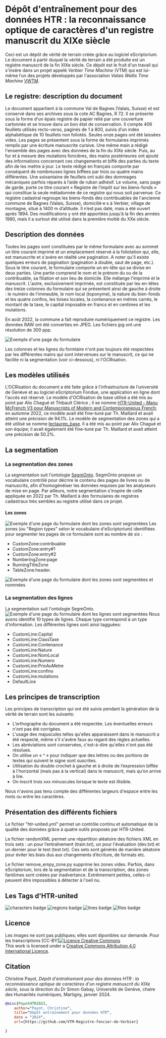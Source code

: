 # Dépôt d'entraînement pour des données HTR : la reconnaissance optique de caractères d'un registre manuscrit du XIXe siècle
Ceci est un dépôt de vérité de terrain créée grâce au logiciel eScriptorium. Le document à partir duquel la vérité de terrain a été produite est un registre manuscrit de la fin XIXe siècle. Ce dépôt est le fruit d'un travail qui s'insère dans un projet appelé _Verbier Time Machine_ (VTM) qui est lui-même l’un des projets développés par l'association _Valais Wallis Time Machine_ [VWTM](https://www.timemachinevs.ch/).


## Le registre: description du document
Le document appartient à la commune Val de Bagnes (Valais, Suisse) et est conservé dans ses archives sous la cote AC Bagnes, R 72. Il se présente sous la forme d'un épais registre de papier relié par une couverture cartonnée et se trouve dans un bon état de conservation. Il compte 406 feuillets utilisés recto-verso, paginés de 1 à 800, suivis d’un index alphabétique de 10 feuillets non foliotés. Seules onze pages ont été laissées vides. Les pages se présentent sous la forme de formulaires imprimés remplis par une écriture manuscrite cursive. Une même main a rédigé l'ensemble des pages avec des données de la fin du XIXe siècle. Puis, au fur et à mesure des mutations foncières, des mains postérieures ont ajouté des informations concernant ces changements et biffé des parties du texte afin de les mettre à jour. Le texte rédigé en français comporte par conséquent de nombreuses lignes biffées par trois ou quatre mains différentes. Une soixantaine de feuillets ont subi des dommages mécaniques parfois réparés à l’aide de ruban adhésif. Le volume, sans page de garde, porte ce titre courant « Registre de l’impôt sur les biens-fonds » qui constitue la seule métadonnée de ce registre qui nous soit parvenue.
Ce registre cadastral regroupe les biens-fonds des contribuables de l'ancienne commune de Bagnes (Valais, Suisse), domicilié·e·s à Verbier, village de montagne, situé à 1400 m d’altitude. Il n’est pas daté, mais a été ouvert après 1894. Des modifications y ont été apportées jusqu’à la fin des années 1980, mais il a surtout été utilisé dans la première moitié du XXe siècle.

## Description des données

Toutes les pages sont constituées par le même formulaire avec au sommet un titre courant imprimé et un emplacement réservé à la foliotation qui, elle, est manuscrite et s'avère en réalité une pagination. A noter qu'il existe quelques erreurs de pagination (pagination à double, saut de page, etc.). Sous le titre courant, le formulaire comporte un en-tête qui se divise en deux parties. Une partie comprend le nom et le prénom du ou de la contribuable, sa filiation et son lieu de domicile. Elle mélange l'imprimé et le manuscrit. L'autre, exclusivement imprimée, est constituée par les en-têtes des treize colonnes du formulaire qui se présentent ainsi de gauche à droite : le numéro de l’immeuble, le nom local (toponyme), la nature du bien-fonds et les quatre confins, les toises  locales, la contenance en mètres carrés, le montant de la taxe, le capital imposable en francs et en centimes et les mutations.

En août 2022, la commune a fait reproduire numériquement ce registre. Les données RAW ont été converties en JPEG. Les fichiers jpg ont une résolution de 300 ppp.

![Exemple d'une page du formulaire](images/ACBagnesR72_0043.jpg)

Les colonnes et les lignes du formlaire n'ont pas toujours été respectées par les différentes mains qui sont intervenues sur le manuscrit, ce qui ne facilite ni la segmentation (voir ci-dessous), ni l'OCRisation.


## Les modèles utilisés
L’OCRisation du document a été faite grâce à l’infrastructure de l’université de Genève et au logiciel eScriptorium Fondue, une application en ligne dont l'accès est réservé.
Le modèle d'OCRisation de base utilisé a été mis au point par Alix Chagué et Thibault Clérice ; il se nomme [HTR-United - Manu McFrench V3 pour Manuscripts of Modern and Contemporaneous French](https://zenodo.org/records/10874058); en automne 2022, ce modèle avait été fine-tuné par Th. Maillard et avait atteint une précision de 94.1%.
Le modèle de segmentation des zones qui a été utilisé se nomme [lectaurep_base](https://github.com/HTR-United/lectaurep-repertoires/). Il a été mis au point par Alix Chagué et son équipe; il avait également été fine-tuné par Th. Maillard et avait atteint une précision de 50.2%.

## La segmentation
### La segmentation des zones
La segmentation suit l'ontologie [SegmOnto](https://segmonto.github.io/).
SegmOnto propose un vocabulaire contrôlé pour décrire le contenu des pages de livres ou de manuscrits, afin d'homogénéiser les données requises par les analyseurs de mise en page. 
Par ailleurs, notre segmentation s'inspire de celle appliquée en 2022 par Th. Maillard à des formulaires de registres cadastraux très sembles au registre utilisé dans ce projet.

#### Les zones
![Exemple d'une page du formulaire dont les zones sont segmentées](images/ACBagnesR72_0035_SegmentationZones.jpg)
Les zones (ou "Region types" selon le vocabulaire d'eScriptorium) identifiées pour segmenter les pages de ce formulaire sont au nombre de six :
- CustomZone:contribuable
- CustomZone:entry\#1
- CustomZone:entry\#2
- NumberingZone:page
- RunningTitleZone
- TableZone:header.


![Exemple d'une page du formulaire dont les zones sont segmentées et nommées](images/Segmentation_Zones_Noms2.jpg)

### La segmentation des lignes
La segmentation suit l'ontologie SegmOnto. 
![Exemple d'une page du formulaire dont les lignes sont segmentées](images/ACBagnesR72_0035_SegmentationLignes.jpg)
Nous avons identifié 10 types de lignes. Chaque type correspond à un type d'information. Les différentes lignes sont ainsi tagguées:
- CustomLine:Capital
- CustomLine:ClassTaxe
- CustomLine:Contenance
- CustomLine:Nature
- CustomLine:NomLocal
- CustomLine:Numero
- CustomLine:PrixAuMetre
- CustomLine:confins
- CustomLine:mutations
- DefaultLine


## Les principes de transcription
Les principes de transcription qui ont été suivis pendant la génération de la vérité de terrain sont les suivants:
- L’orthographe du document a été respectée. Les éventuelles erreurs n'ont pas été corrigées.
- L'usage des majuscules telles qu'elles apparaissent dans le manuscrit a été respecté, même s'il s'avère faux au regard des règles actuelles.
- Les abréviations sont conservées, c'est-à-dire qu'elles n'ont pas été résolues.
- On utilise un « ^ » pour indiquer que des lettres ou des portions de textes qui suivent le signe sont suscrites.
- Utilisation du double crochet à gauche et à droite de l’expression biffée à l'horizontal (mais pas à la vertical) dans le manuscrit, mais qu’on arrive à lire.
- On inscrit trois xxx minuscules lorsque le texte est illisible.

Nous n'avons pas tenu compte des différentes largeurs d'espace entre les mots ou entre les caractères.


## Présentation des différents fichiers
Le fichier "htr-united.yml" permet un contrôle continu et automatique de la qualité des données grâce à quatre outils proposés par HTR-United.

Le fichier randomXML permet une répartition aléatoire des fichiers XML en trois sets : un pour l’entraînement (train.txt), un pour l'évaluation (dev.txt) et un dernier pour le test (test.txt). Ces sets sont générés de manière aléatoire pour éviter les biais dus aux changements d’écriture, de formats etc.

Le fichier remove_empy_zone.py supprime les zones vides. Parfois, dans eScriptorium, lors de la segmentation et de la transcription, des zones fantômes sont créées par inadvertance. Extrêmement petites, celles-ci peuvent être impossibles à détecter à l'oeil nu.



## Les Tags d'HTR-united
![characters badge](badges/characters.svg) ![regions badge](badges/regions.svg) ![lines badge](badges/lines.svg) ![files badge](badges/files.svg) 

## Licence
Les images ne sont pas publiques; elles sont diponibles sur demande.
Pour les transcriptions [CC-BY]<a rel="license" href="http://creativecommons.org/licenses/by-sa/4.0/"><img alt="Licence Creative Commons" style="border-width:0" src="https://i.creativecommons.org/l/by-sa/4.0/88x31.png" /></a><br />This work is licensed under a <a rel="license" href="http://creativecommons.org/licenses/by-sa/4.0/">Creative Commons Attribution 4.0 International Licence</a>.


## Citation
Christine Payot, _Dépôt d'entraînement pour des données HTR : la reconnaissance optique de caractères d'un registre manuscrit du XIXe siècle_, sous la direction du Dr Simon Gabay, Université de Genève, chaire des Humanités numériques, Martigny, janvier 2024.
```bibtex
@misc{PayotHTR2023,
    author="Payot, Christine",
    title="Dépôt entraînement pour données HTR",
    date = "2024",
    url={https://github.com/VTM-Registre-foncier-de-Verbier}    
    
}
```
